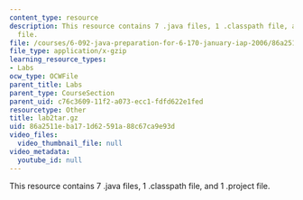 ```yaml
---
content_type: resource
description: This resource contains 7 .java files, 1 .classpath file, and 1 .project
  file.
file: /courses/6-092-java-preparation-for-6-170-january-iap-2006/86a2511eba171d62591a88c67ca9e93d_lab2tar.gz
file_type: application/x-gzip
learning_resource_types:
- Labs
ocw_type: OCWFile
parent_title: Labs
parent_type: CourseSection
parent_uid: c76c3609-11f2-a073-ecc1-fdfd622e1fed
resourcetype: Other
title: lab2tar.gz
uid: 86a2511e-ba17-1d62-591a-88c67ca9e93d
video_files:
  video_thumbnail_file: null
video_metadata:
  youtube_id: null
---
```

This resource contains 7 .java files, 1 .classpath file, and 1 .project file.

